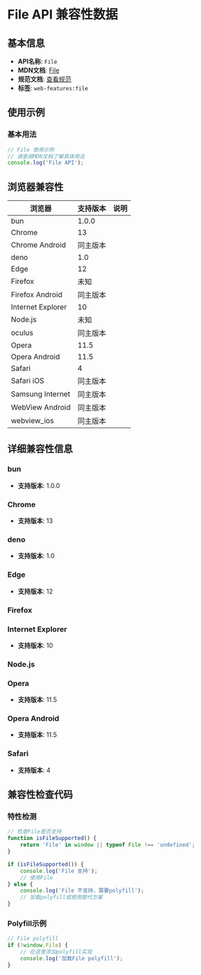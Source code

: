 # File API 兼容性数据

## 基本信息

- **API名称**: `File`
- **MDN文档**: [File](https://developer.mozilla.org/docs/Web/API/File)
- **规范文档**: [查看规范](https://w3c.github.io/FileAPI/#file-section)
- **标签**: `web-features:file`

## 使用示例

### 基本用法

```javascript
// File 使用示例
// 请查阅MDN文档了解具体用法
console.log('File API');
```

## 浏览器兼容性

| 浏览器 | 支持版本 | 说明 |
|--------|----------|------|
| bun | 1.0.0 |  |
| Chrome | 13 |  |
| Chrome Android | 同主版本 |  |
| deno | 1.0 |  |
| Edge | 12 |  |
| Firefox | 未知 |  |
| Firefox Android | 同主版本 |  |
| Internet Explorer | 10 |  |
| Node.js | 未知 |  |
| oculus | 同主版本 |  |
| Opera | 11.5 |  |
| Opera Android | 11.5 |  |
| Safari | 4 |  |
| Safari iOS | 同主版本 |  |
| Samsung Internet | 同主版本 |  |
| WebView Android | 同主版本 |  |
| webview_ios | 同主版本 |  |

## 详细兼容性信息

### bun

- **支持版本**: 1.0.0

### Chrome

- **支持版本**: 13

### deno

- **支持版本**: 1.0

### Edge

- **支持版本**: 12

### Firefox


### Internet Explorer

- **支持版本**: 10

### Node.js


### Opera

- **支持版本**: 11.5

### Opera Android

- **支持版本**: 11.5

### Safari

- **支持版本**: 4

## 兼容性检查代码

### 特性检测

```javascript
// 检查File是否支持
function isFileSupported() {
    return 'File' in window || typeof File !== 'undefined';
}

if (isFileSupported()) {
    console.log('File 支持');
    // 使用File
} else {
    console.log('File 不支持，需要polyfill');
    // 加载polyfill或使用替代方案
}
```

### Polyfill示例

```javascript
// File polyfill
if (!window.File) {
    // 在这里添加polyfill实现
    console.log('加载File polyfill');
}
```


